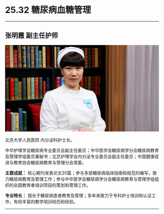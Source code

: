 # 25.32 糖尿病血糖管理

---

## 张明霞 副主任护师

![1684661155912](image/c25_032/1684661155912.png)

北京大学人民医院 内分泌科护士长。

中华护理学会糖尿病专业委员会副主任委员；中华医学会糖尿病学分会糖尿病教育及管理学组委员兼秘书；北京护理学会内分泌专业委员会副主任委员；中国健康促进与教育协会糖尿病教育与管理分会常委。

**主要成就：** 核心期刊发表论文20篇；参与多部糖尿病临床指南和规范的编写，致力糖尿病教育及管理工作；参与中华医学会糖尿病学分会糖尿病教育与管理学组组织的全国教育者培训项目的策划和管理工作。

**专业特长：** 擅长于糖尿病患者教育及管理；多年来致力于专科护士培训和认证工作，有较丰富的教学培训经历和经验。

---
